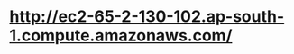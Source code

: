 <h1><a href="http://ec2-65-2-130-102.ap-south-1.compute.amazonaws.com/">http://ec2-65-2-130-102.ap-south-1.compute.amazonaws.com/</a></h1>

